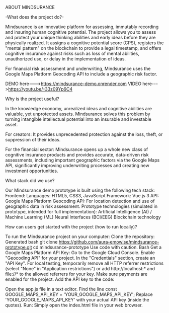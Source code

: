 ABOUT MINDSURANCE

-What does the project do?-

Mindsurance is an innovative platform for assessing, immutably recording and insuring human cognitive potential.
The project allows you to assess and protect your unique thinking abilities and early ideas before they are physically realized. 
It assigns a cognitive potential score (CPS), registers the "mental pattern" on the blockchain to provide a legal timestamp, 
and offers cognitive insurance against risks such as loss of mental abilities, 
unauthorized use, or delay in the implementation of ideas.

For financial risk assessment and underwriting, 
Mindsurance uses the Google Maps Platform Geocoding API to include a geographic risk factor.




DEMO here--->https://mindsurance-demo.onrender.com
VIDEO here--->https://youtu.be/-33z09Yp6C4

Why is the project useful?


In the knowledge economy, unrealized ideas and cognitive abilities are valuable, yet unprotected assets. 
Mindsurance solves this problem by turning intangible intellectual potential into an insurable and investable asset.

For creators: It provides unprecedented protection against the loss, theft, or suppression of their ideas.

For the financial sector: Mindsurance opens up a whole new class of cognitive insurance products and provides accurate, data-driven risk assessments,
including important geographic factors via the Google Maps API, significantly improving underwriting processes and creating new investment opportunities.

What stack did we use?

Our Mindsurance demo prototype is built using the following tech stack:
Frontend:
Languages: HTML5, CSS3, JavaScript
Framework: Vue.js 3
API:
Google Maps Platform Geocoding API: For location detection and use of geographic data in risk assessment.
Prototype technologies (simulated in prototype, intended for full implementation):
Artificial Intelligence (AI) / Machine Learning (ML)
Neural Interfaces (BCI/EEG)
Blockchain technology



How can users get started with the project (how to run locally)?



To run the Mindsurance project on your computer:
Clone the repository:
Generated bash
git clone https://github.com/aura-emowise/mindsurance-prototype.git
cd mindsurance-prototype
Use code with caution.
Bash
Get a Google Maps Platform API Key:
Go to the Google Cloud Console.
Enable "Geocoding API" for your project.
In the "Credentials" section, create an "API Key".
For local testing, temporarily remove all HTTP referrer restrictions (select "None" in "Application restrictions") 
or add http://localhost:* and file://* to the allowed referrers for your key. Make sure payments are enabled for the project.
Add the API key to the code:

Open the app.js file in a text editor.
Find the line const GOOGLE_MAPS_API_KEY = 'YOUR_GOOGLE_MAPS_API_KEY';
Replace 'YOUR_GOOGLE_MAPS_API_KEY' with your actual API key (inside the quotes).
Run:
Simply open the index.html file in your web browser.
